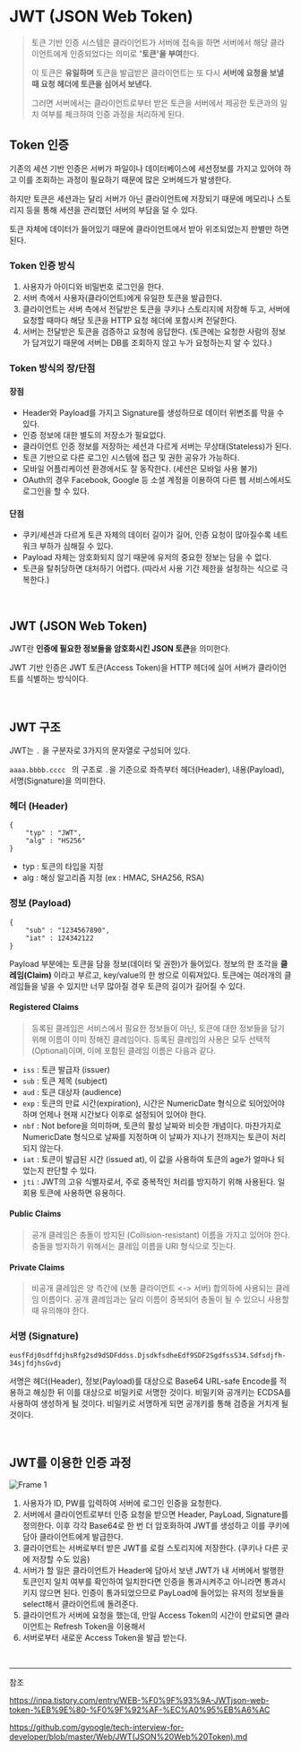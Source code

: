 # JWT (JSON Web Token)

> 토큰 기반 인증 시스템은 클라이언트가 서버에 접속을 하면 서버에서 해당 클라이언트에게 인증되었다는 의미로 **'토큰'을 부여**한다.
>
 > 이 토큰은 **유일하며** 토큰을 발급받은 클라이언트는 또 다시 **서버에 요청을 보낼 때 요청 헤더에 토큰을 심어서 보낸다.**
>
> 그러면 서버에서는 클라이언트로부터 받은 토큰을 서버에서 제공한 토큰과의 일치 여부를 체크하여 인증 과정을 처리하게 된다.

## Token 인증

기존의 세션 기반 인증은 서버가 파일이나 데이터베이스에 세션정보를 가지고 있어야 하고 이를 조회하는 과정이 필요하기 때문에 많은 오버헤드가 발생한다.

하지만 토큰은 세션과는 달리 서버가 아닌 클라이언트에 저장되기 때문에 메모리나 스토리지 등을 통해 세션을 관리했던 서버의 부담을 덜 수 있다.

토큰 자체에 데이터가 들어있기 때문에 클라이언트에서 받아 위조되었는지 판별만 하면 된다.

### Token 인증 방식

1. 사용자가 아이디와 비밀번호 로그인을 한다.
2. 서버 측에서 사용자(클라이언트)에게 유일한 토큰을 발급한다.
3. 클라이언트는 서버 측에서 전달받은 토큰을 쿠키나 스토리지에 저장해 두고, 서버에 요청할 때마다 해당 토큰을 HTTP 요청 헤더에 포함시켜 전달한다.
4. 서버는 전달받은 토큰을 검증하고 요청에 응답한다. (토큰에는 요청한 사람의 정보가 담겨있기 때문에 서버는 DB를 조회하지 않고 누가 요청하는지 알 수 있다.)

### Token 방식의 장/단점

#### 장점

- Header와 Payload를 가지고 Signature를 생성하므로 데이터 위변조를 막을 수 있다.
- 인증 정보에 대한 별도의 저장소가 필요없다.
- 클라이언트 인증 정보를 저장하는 세션과 다르게 서버는 무상태(Stateless)가 된다.
- 토큰 기반으로 다른 로그인 시스템에 접근 및 권한 공유가 가능하다.
- 모바일 어플리케이션 환경에서도 잘 동작한다. (세션은 모바일 사용 불가)
- OAuth의 경우 Facebook, Google 등 소셜 계정을 이용하여 다른 웹 서비스에서도 로그인을 할 수 있다.

#### 단점

- 쿠키/세션과 다르게 토큰 자체의 데이터 길이가 길어, 인증 요청이 많아질수록 네트워크 부하가 심해질 수 있다.
- Payload 자체는 암호화되지 않기 때문에 유저의 중요한 정보는 담을 수 없다.
- 토큰을 탈취당하면 대처하기 어렵다. (따라서 사용 기간 제한을 설정하는 식으로 극복한다.)

<br />

## JWT (JSON Web Token)

JWT란 **인증에 필요한 정보들을 암호화시킨 JSON 토큰**을 의미한다.

JWT 기반 인증은 JWT 토큰(Access Token)을 HTTP 헤더에 실어 서버가 클라이언트를 식별하는 방식이다.

<br />

## JWT 구조

JWT는 `.` 을 구분자로 3가지의 문자열로 구성되어 있다.

 `aaaa.bbbb.cccc ` 의 구조로 `.`을 기준으로 좌측부터 헤더(Header), 내용(Payload), 서명(Signature)을 의미한다.

### 헤더 (Header)

```
{
	"typ" : "JWT",
	"alg" : "HS256"
}
```

- typ : 토큰의 타입을 지정
- alg : 해싱 알고리즘 지정 (ex : HMAC, SHA256, RSA)

### 정보 (Payload)

```
{
	"sub" : "1234567890",
	"iat" : 124342122
}
```
Payload 부분에는 토큰을 담을 정보(데이터 및 권한)가 들어있다. 정보의 한 조각을 **클레임(Claim)** 이라고 부르고, key/value의 한 쌍으로 이뤄져있다. 토큰에는 여러개의 클레임들을 넣을 수 있지만 너무 많아질 경우 토큰의 길이가 길어질 수 있다.

#### Registered Claims

> 등록된 클레임은 서비스에서 필요한 정보들이 아닌, 토큰에 대한 정보들을 담기 위해 이름이 이미 정해진 클레임이다. 등록된 클레임의 사용은 모두 선택적(Optional)이며, 이에 포함된 클레임 이름은 다음과 같다.

- `iss` : 토큰 발급자 (issuer)
- `sub` : 토큰 제목 (subject)
- `aud` : 토큰 대상자 (audience)
- `exp` : 토큰의 만료 시간(expiration), 시간은 NumericDate 형식으로 되어있어야 하며 언제나 현재 시간보다 이후로 설정되어 있어야 한다.
- `nbf` : Not before을 의미하며, 토큰의 활성 날짜와 비슷한 개념이다. 마찬가지로 NumericDate 형식으로 날짜를 지정하며 이 날짜가 지나기 전까지는 토큰이 처리되지 않는다.
- `iat` : 토큰이 발급된 시간 (issued at), 이 값을 사용하여 토큰의 age가 얼마나 되었는지 판단할 수 있다.
- `jti` : JWT의 고유 식별자로서, 주로 중복적인 처리를 방지하기 위해 사용된다. 일회용 토큰에 사용하면 유용하다.

#### Public Claims

> 공개 클레임은 충돌이 방지된 (Collision-resistant) 이름을 가지고 있어야 한다. 충돌을 방지하기 위해서는 클레임 이름을 URI 형식으로 짓는다.

#### Private Claims

> 비공개 클레임은 양 측간에 (보통 클라이언트 <-> 서버) 합의하에 사용되는 클레임 이름이다. 공개 클레임과는 달리 이름이 중복되어 충돌이 될 수 있으니 사용할 때 유의해야 한다.

### 서명 (Signature)

```
eusfFdj0sdffdjhsRfg2sd9dSDFddss.DjsdkfsdheEdf9SDF2SgdfssS34.Sdfsdjfh-34sjfdjhsGvdj
```
서명은 헤더(Header), 정보(Payload)를 대상으로 Base64 URL-safe Encode를 적용하고 해싱한 뒤 이를 대상으로 비밀키로 서명한 것이다.
비밀키와 공개키는 ECDSA를 사용하여 생성하게 될 것이다.
비밀키로 서명하게 되면 공개키를 통해 검증을 거치게 될 것이다.

<br />

## JWT를 이용한 인증 과정


![Frame 1](https://user-images.githubusercontent.com/38287375/181177388-f0c2ed8e-74f9-48db-add5-2f88a5b13cf3.png)

1. 사용자가 ID, PW를 입력하여 서버에 로그인 인증을 요청한다.
2. 서버에서 클라이언트로부터 인증 요청을 받으면 Header, PayLoad, Signature를 정의한다. 이후 각각 Base64로 한 번 더 암호화하여 JWT를 생성하고 이를 쿠키에 담아 클라이언트에게 발급한다.
3. 클라이언트는 서버로부터 받은 JWT를 로컬 스토리지에 저장한다. (쿠키나 다른 곳에 저장할 수도 있음)
4. 서버가 할 일은 클라이언트가 Header에 담아서 보낸 JWT가 내 서버에서 발행한 토큰인지 일치 여부를 확인하여 일치한다면 인증을 통과시켜주고 아니라면 통과시키지 않으면 된다. 인증이 통과되었으므로 PayLoad에 들어있는 유저의 정보들을 select해서 클라이언트에 돌려준다.
5. 클라이언트가 서버에 요청을 했는데, 만일 Access Token의 시간이 만료되면 클라이언트는 Refresh Token을 이용해서 
6. 서버로부터 새로운 Access Token을 발급 받는다.

<br />

---

참조

https://inpa.tistory.com/entry/WEB-%F0%9F%93%9A-JWTjson-web-token-%EB%9E%80-%F0%9F%92%AF-%EC%A0%95%EB%A6%AC

https://github.com/gyoogle/tech-interview-for-developer/blob/master/Web/JWT(JSON%20Web%20Token).md


